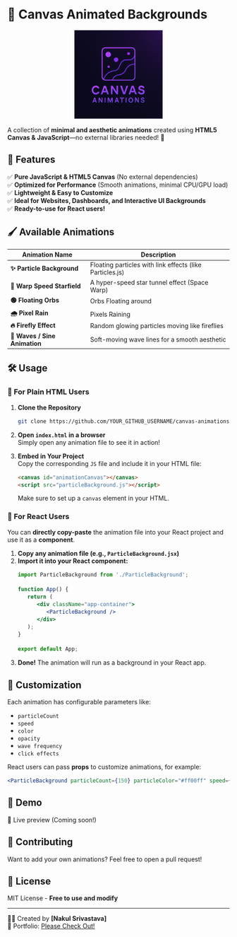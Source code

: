 
# 🎨 Canvas Animated Backgrounds  

<p align="center">
  <img src="logo.png" alt="Canvas Animations Logo" width="200px" >
</p>  

A collection of **minimal and aesthetic animations** created using **HTML5 Canvas & JavaScript**—no external libraries needed! 🚀  

## 🌟 Features  

✅ **Pure JavaScript & HTML5 Canvas** (No external dependencies)  
✅ **Optimized for Performance** (Smooth animations, minimal CPU/GPU load)  
✅ **Lightweight & Easy to Customize**  
✅ **Ideal for Websites, Dashboards, and Interactive UI Backgrounds**  
✅ **Ready-to-use for React users!**  

## 🖌️ Available Animations  

| Animation Name               | Description |
|------------------------------|-------------|
| **✨ Particle Background**    | Floating particles with link effects (like Particles.js) |
| **🚀 Warp Speed Starfield**   | A hyper-speed star tunnel effect (Space Warp) |
| **🟢 Floating Orbs**          | Orbs Floating around |
| **🌧️ Pixel Rain**             | Pixels Raining |
| **🔥 Firefly Effect**         | Random glowing particles moving like fireflies |
| **🌊 Waves / Sine Animation** | Soft-moving wave lines for a smooth aesthetic |

## 🛠️ Usage  

### **🔹 For Plain HTML Users**
1. **Clone the Repository**  
   ```sh
   git clone https://github.com/YOUR_GITHUB_USERNAME/canvas-animations.git
   ```
2. **Open `index.html` in a browser**  
   Simply open any animation file to see it in action!  

3. **Embed in Your Project**  
   Copy the corresponding `JS` file and include it in your HTML file:  
   ```html
   <canvas id="animationCanvas"></canvas>
   <script src="particleBackground.js"></script>
   ```
   Make sure to set up a `canvas` element in your HTML.  

### **🔹 For React Users**
You can **directly copy-paste** the animation file into your React project and use it as a **component**.  

1. **Copy any animation file (e.g., `ParticleBackground.jsx`)**  
2. **Import it into your React component:**  
   ```jsx
   import ParticleBackground from './ParticleBackground';

   function App() {
      return (
         <div className="app-container">
            <ParticleBackground />
         </div>
      );
   }

   export default App;
   ```
3. **Done!** The animation will run as a background in your React app.  

## 📌 Customization  

Each animation has configurable parameters like:
- `particleCount`
- `speed`
- `color`
- `opacity`
- `wave frequency`
- `click effects`

React users can pass **props** to customize animations, for example:  
```jsx
<ParticleBackground particleCount={150} particleColor="#ff00ff" speed={0.8} />
```

## 🎯 Demo  

🚀 Live preview (Coming soon!)  

## 🤝 Contributing  

Want to add your own animations? Feel free to open a pull request!  

## 📜 License  

MIT License - **Free to use and modify**  

---
👨‍💻 Created by **[Nakul Srivastava]**  
🔗 Portfolio: [Please Check Out!](https://nakul-srivastava-dev.vercel.app/)  


